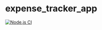 # expense_tracker_app
[![Node.js CI](https://github.com/Londeka-Zikalala/expense_tracker_app/actions/workflows/node.js.yml/badge.svg)](https://github.com/Londeka-Zikalala/expense_tracker_app/actions/workflows/node.js.yml)
